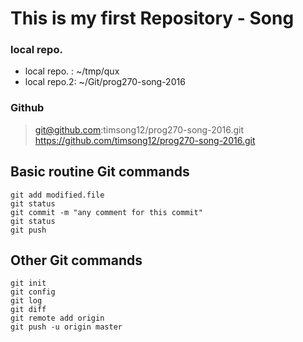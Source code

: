 # This is my first Repository - Song

### local repo.
- local repo. : ~/tmp/qux
- local repo.2: ~/Git/prog270-song-2016

### Github
> git@github.com:timsong12/prog270-song-2016.git
> https://github.com/timsong12/prog270-song-2016.git

## Basic routine Git commands
```
git add modified.file
git status
git commit -m "any comment for this commit"
git status
git push
```
## Other Git commands
```
git init
git config
git log
git diff
git remote add origin
git push -u origin master

```
